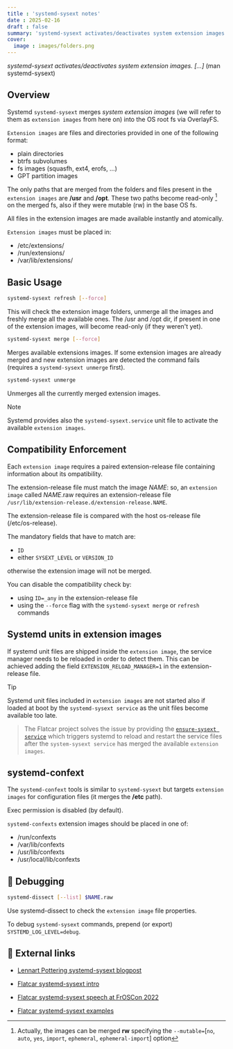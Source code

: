 ```yaml
---
title : 'systemd-sysext notes'
date : 2025-02-16
draft : false
summary: 'systemd-sysext activates/deactivates system extension images. [...] (man systemd-sysext)'
cover:
  image : images/folders.png 
---
```


*systemd-sysext activates/deactivates system extension images. [...]* (man systemd-sysext)

## Overview
Systemd `systemd-sysext` merges *system extension images* (we will refer to them as `extension images`
from here on) into the OS root fs via OverlayFS.

`Extension images` are files and directories provided in one of the following format:
* plain directories
* btrfs subvolumes
* fs images (squasfh, ext4, erofs, …)
* GPT partition images

The only paths that are merged from the folders and files present in the `extension images` are **/usr**
and **/opt**. These two paths become read-only [^1] on the merged fs, also if they were mutable (rw) in 
the base OS fs.

[^1]: Actually, the images can be merged **rw** specifying the `--mutable=`[`no`, `auto`, `yes`, `import`, `ephemeral`, `ephemeral-import`] option

All files in the extension images are made available instantly and atomically.

`Extension images` must be placed in:
* /etc/extensions/
* /run/extensions/
* /var/lib/extensions/

## Basic Usage
```bash
systemd-sysext refresh [--force]
```
This will check the extension image folders, unmerge all the images and freshly merge all the available
ones. The /usr and /opt dir, if present in one of the extension images,  will become read-only (if they
weren't yet).

```bash
systemd-sysext merge [--force]
```
Merges available extensions images. If some extension images are already merged and new extension images are
detected the command fails (requires a `systemd-sysext unmerge` first).

```bash
systemd-sysext unmerge
```
Unmerges all the currently merged extension images.

> [!NOTE]
Systemd provides also the `systemd-sysext.service` unit file to activate the available `extension images`.

## Compatibility Enforcement
Each `extension image` requires a paired extension-release file containing information about its
ompatibility.

The extension-release file must match the image *NAME*: so, an `extension image` called *NAME*.raw requires
an extension-release file `/usr/lib/extension-release.d/extension-release.NAME`.

The extension-release file is compared with the host os-release file (/etc/os-release).

The mandatory fields that have to match are:
* `ID`
* either `SYSEXT_LEVEL` or `VERSION_ID`

otherwise the extension image will not be merged.

You can disable the compatibility check by:
* using `ID=_any` in the extension-release file
* using the `--force` flag with the `systemd-sysext merge` or `refresh` commands

## Systemd units in extension images
If systemd unit files are shipped inside the `extension image`, the service manager needs to be reloaded
in order to detect them. This can be achieved adding the field `EXTENSION_RELOAD_MANAGER=1` in the
extension-release file.

> [!Tip]
Systemd unit files included in `extension images` are not started also if loaded at boot by the
`systemd-sysext service` as the unit files become available too late.
>
>The Flatcar project solves the issue by providing the [`ensure-sysext service`](https://github.com/flatcar/init/blob/flatcar-master/systemd/system/ensure-sysext.service) which triggers systemd to reload and restart
the service files after the `system-sysext service` has merged the available `extension images`.

## systemd-confext
The `systemd-confext` tools is similar to `systemd-sysext` but targets `extension images` for configuration
files (it merges the **/etc** path).

Exec permission is disabled (by default).

`systemd-confexts` extension images should be placed in one of:
* /run/confexts
* /var/lib/confexts
* /usr/lib/confexts
* /usr/local/lib/confexts

## :wrench: Debugging
```bash
systemd-dissect [--list] $NAME.raw
```
Use systemd-dissect to check the `extension image` file properties.

To debug `systemd-sysext` commands, prepend (or export) `SYSTEMD_LOG_LEVEL=debug`.

## :link: External links
* [Lennart Pottering systemd-sysext blogpost](https://0pointer.net/blog/testing-my-system-code-in-usr-without-modifying-usr.html)

* [Flatcar systemd-sysext intro](https://www.flatcar.org/docs/latest/provisioning/sysext/#the-sysext-format)

* [Flatcar systemd-sysext speech at FrOSCon 2022](https://media.ccc.de/v/froscon2022-2775-deploy_software_with_systemd-sysext)

* [Flatcar systemd-sysext examples](https://github.com/flatcar/sysext-bakery)
